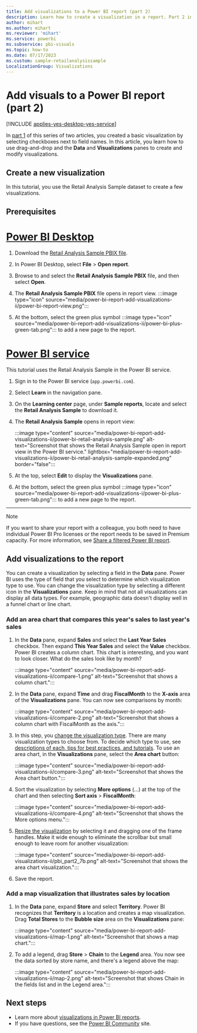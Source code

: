 ```yaml
---
title: Add visualizations to a Power BI report (part 2)
description: Learn how to create a visualization in a report. Part 2 in a series.
author: mihart
ms.author: mihart
ms.reviewer: 'mihart'
ms.service: powerbi
ms.subservice: pbi-visuals
ms.topic: how-to
ms.date: 07/17/2023
ms.custom: sample-retailanalysissample
LocalizationGroup: Visualizations
---
```


# Add visuals to a Power BI report (part 2)

[!INCLUDE [applies-yes-desktop-yes-service](../includes/applies-yes-desktop-yes-service.md)]

In [part 1](power-bi-report-add-visualizations-i.md) of this series of two articles, you created a basic visualization by selecting checkboxes next to field names. In this article, you learn how to use drag-and-drop and the **Data** and **Visualizations** panes to create and modify visualizations.

## Create a new visualization

In this tutorial, you use the Retail Analysis Sample dataset to create a few visualizations.

## Prerequisites

# [Power BI Desktop](#tab/powerbi-desktop)

1. Download the [Retail Analysis Sample PBIX file](https://download.microsoft.com/download/9/6/D/96DDC2FF-2568-491D-AAFA-AFDD6F763AE3/Retail%20Analysis%20Sample%20PBIX.pbix).

1. In Power BI Desktop, select **File** > **Open report**.

1. Browse to and select the **Retail Analysis Sample PBIX** file, and then select **Open**.

1. The **Retail Analysis Sample PBIX** file opens in report view. :::image type="icon" source="media/power-bi-report-add-visualizations-ii/power-bi-report-view.png":::

1. At the bottom, select the green plus symbol :::image type="icon" source="media/power-bi-report-add-visualizations-ii/power-bi-plus-green-tab.png"::: to add a new page to the report.

# [Power BI service](#tab/powerbi-service)

This tutorial uses the Retail Analysis Sample in the Power BI service.

1. Sign in to the Power BI service (`app.powerbi.com`).

1. Select **Learn** in the navigation pane.

1. On the **Learning center** page, under **Sample reports**, locate and select the **Retail Analysis Sample** to download it.

1. The **Retail Analysis Sample** opens in report view:

   :::image type="content" source="media/power-bi-report-add-visualizations-ii/power-bi-retail-analysis-sample.png" alt-text="Screenshot that shows the Retail Analysis Sample open in report view in the Power BI service." lightbox="media/power-bi-report-add-visualizations-ii/power-bi-retail-analysis-sample-expanded.png" border="false":::

1. At the top, select **Edit** to display the **Visualizations** pane.

1. At the bottom, select the green plus symbol :::image type="icon" source="media/power-bi-report-add-visualizations-i/power-bi-plus-green-tab.png"::: to add a new page to the report.

---
> [!NOTE]
> If you want to share your report with a colleague, you both need to have individual Power BI Pro licenses or the report needs to be saved in Premium capacity. For more information, see [Share a filtered Power BI report](../collaborate-share/service-share-reports.md).

## Add visualizations to the report

You can create a visualization by selecting a field in the **Data** pane. Power BI uses the type of field that you select to determine which visualization type to use. You can change the visualization type by selecting a different icon in the **Visualizations** pane. Keep in mind that not all visualizations can display all data types. For example, geographic data doesn't display well in a funnel chart or line chart.

### Add an area chart that compares this year's sales to last year's sales

1. In the **Data** pane, expand **Sales** and select the **Last Year Sales** checkbox. Then expand **This Year Sales** and select the **Value** checkbox. Power BI creates a column chart. This chart is interesting, and you want to look closer. What do the sales look like by month?  

   :::image type="content" source="media/power-bi-report-add-visualizations-ii/compare-1.png" alt-text="Screenshot that shows a column chart.":::

1. In the **Data** pane, expand **Time** and drag **FiscalMonth** to the **X-axis** area of the **Visualizations** pane. You can now see comparisons by month: 

   :::image type="content" source="media/power-bi-report-add-visualizations-ii/compare-2.png" alt-text="Screenshot that shows a column chart with FiscalMonth as the axis.":::

1. In this step, you [change the visualization type](power-bi-report-change-visualization-type.md). There are many visualization types to choose from. To decide which type to use, see [descriptions of each, tips for best practices, and tutorials](power-bi-visualization-types-for-reports-and-q-and-a.md). To use an area chart, in the **Visualizations** pane, select the **Area chart** button:

   :::image type="content" source="media/power-bi-report-add-visualizations-ii/compare-3.png" alt-text="Screenshot that shows the Area chart button.":::

1. Sort the visualization by selecting **More options** (...) at the top of the chart and then selecting **Sort axis** > **FiscalMonth**:

   :::image type="content" source="media/power-bi-report-add-visualizations-ii/compare-4.png" alt-text="Screenshot that shows the More options menu.":::

1. [Resize the visualization](power-bi-visualization-move-and-resize.md) by selecting it and dragging one of the frame handles. Make it wide enough to eliminate the scrollbar but small enough to leave room for another visualization:

   :::image type="content" source="media/power-bi-report-add-visualizations-ii/pbi_part2_7b.png" alt-text="Screenshot that shows the area chart visualization.":::

1. Save the report.

### Add a map visualization that illustrates sales by location

1. In the **Data** pane, expand **Store** and select **Territory**. Power BI recognizes that **Territory** is a location and creates a map visualization. Drag **Total Stores** to the **Bubble size** area on the **Visualizations** pane:

   :::image type="content" source="media/power-bi-report-add-visualizations-ii/map-1.png" alt-text="Screenshot that shows a map chart.":::

1. To add a legend, drag **Store** > **Chain** to the **Legend** area. You now see the data sorted by store name, and there's a legend above the map:

   :::image type="content" source="media/power-bi-report-add-visualizations-ii/map-2.png" alt-text="Screenshot that shows Chain in the fields list and in the Legend area.":::

## Next steps

* Learn more about [visualizations in Power BI reports](power-bi-report-visualizations.md).
* If you have questions, see the [Power BI Community](https://community.powerbi.com/) site.